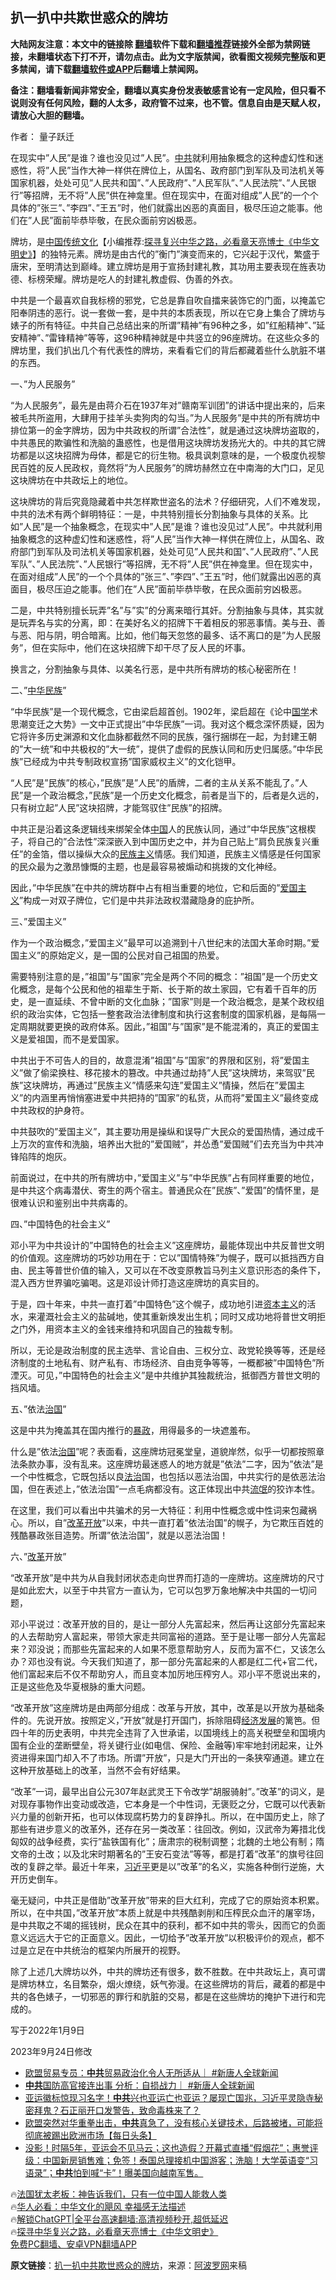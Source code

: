  <!-- 面包屑导航 --> <h2>扒一扒中共欺世惑众的牌坊</h2> <p class="notice"><b>大陆网友注意：本文中的链接除 <a href="https://github.com/bannedbook/fanqiang" >翻墙</a>软件下载和<a href="https://github.com/killgcd/justmysocks/blob/master/README.md">翻墙推荐</a>链接外全部为禁网链接，未翻墙状态下打不开，请勿点击。此为文字版禁闻，欲看图文视频完整版和更多禁闻，请下载<a href="https://github.com/bannedbook/fanqiang">翻墙软件或APP</a>后翻墙上禁闻网。</p><p>备注：翻墙看新闻非常安全，翻墙以真实身份发表敏感言论有一定风险，但只看不说则没有任何风险，翻的人太多，政府管不过来，也不管。信息自由是天赋人权，请放心大胆的翻墙。</b></p>  <div class="entry"> <p>作者： 量子跃迁</p> <p id="summary">在现实中&#8221;人民&#8221;是谁？谁也没见过&#8221;人民&#8221;。<a href="https://www.bannedbook.org/bnews/tag/%e4%b8%ad%e5%85%b1/" class="st_tag internal_tag" rel="tag" title="标签 中共 下的日志">中共</a>就利用抽象概念的这种虚幻性和迷惑性，将&#8221;人民&#8221;当作大神一样供在牌位上，从国名、政府部门到军队及司法机关等国家机器，处处可见&#8221;人民共和国&#8221;、&#8221;人民政府&#8221;、&#8221;人民军队&#8221;、&#8221;人民法院&#8221;、&#8221;人民银行&#8221;等招牌，无不将&#8221;人民&#8221;供在神龛里。但在现实中，在面对组成&#8221;人民&#8221;的一个个具体的&#8221;张三&#8221;、&#8221;李四&#8221;、&#8221;王五&#8221;时，他们就露出凶恶的真面目，极尽压迫之能事。他们在&#8221;人民&#8221;面前毕恭毕敬，在民众面前穷凶极恶。</p> <p>牌坊，是<span class='wp_keywordlink_affiliate'><a href="https://www.bannedbook.org/" title="中国" target="_blank">中国</a></span><span class='wp_keywordlink'><a href="https://www.bannedbook.org/bnews/tculture/" title="中华传统文化" target="_blank">传统文化</a></span>【小编推荐:<a href='https://www.bannedbook.org/bnews/comments/20220808/1768773.html' target='_blank'>探寻复兴中华之路，必看章天亮博士《中华文明史》</a>】的独特元素。牌坊是由古代的&#8221;衡门&#8221;演变而来的，它兴起于汉代，繁盛于唐宋，至明清达到巅峰。建立牌坊是用于宣扬封建礼教，其功用主要表现在旌表功德、标榜荣耀。牌坊是吃人的封建礼教虚假、伪善的外衣。</p> <p>中共是一个最喜欢自我标榜的邪党，它总是靠自吹自擂来装饰它的门面，以掩盖它阳奉阴违的恶行。说一套做一套，是中共的本质表现，所以在它身上集合了牌坊与婊子的所有特征。中共自己总结出来的所谓&#8221;精神&#8221;有96种之多，如&#8221;红船精神&#8221;、&#8221;延安精神&#8221;、&#8221;雷锋精神&#8221;等等，这96种精神就是中共竖立的96座牌坊。在这些众多的牌坊里，我们扒出几个有代表性的牌坊，来看看它们的背后都藏着些什么肮脏不堪的东西。</p> <p>一、&#8221;为人民服务&#8221;</p> <p>&#8220;为人民服务&#8221;，最先是由蒋介石在1937年对&#8221;赣南军训团&#8221;的讲话中提出来的，后来被毛共所盗用，大肆用于挂羊头卖狗肉的勾当。&#8221;为人民服务&#8221;是中共的所有牌坊中排位第一的金字牌坊，因为中共政权的所谓&#8221;合法性&#8221;，就是通过这块牌坊盗取的，中共愚民的欺骗性和洗脑的蛊惑性，也是借用这块牌坊发扬光大的。中共的其它牌坊都是以这块招牌为母体，都是它的衍生物。极具讽刺意味的是，一个极度仇视黎民百姓的反人民政权，竟然将&#8221;为人民服务&#8221;的牌坊赫然立在中南海的大门口，足见这块牌坊在中共政坛上的地位。</p> <p>这块牌坊的背后究竟隐藏着中共怎样欺世盗名的法术？仔细研究，人们不难发现，中共的法术有两个鲜明特征：一是，中共特别擅长分割抽象与具体的关系。比如&#8221;人民&#8221;是一个抽象概念，在现实中&#8221;人民&#8221;是谁？谁也没见过&#8221;人民&#8221;。中共就利用抽象概念的这种虚幻性和迷惑性，将&#8221;人民&#8221;当作大神一样供在牌位上，从国名、政府部门到军队及司法机关等国家机器，处处可见&#8221;人民共和国&#8221;、&#8221;人民政府&#8221;、&#8221;人民军队&#8221;、&#8221;人民法院&#8221;、&#8221;人民银行&#8221;等招牌，无不将&#8221;人民&#8221;供在神龛里。但在现实中，在面对组成&#8221;人民&#8221;的一个个具体的&#8221;张三&#8221;、&#8221;李四&#8221;、&#8221;王五&#8221;时，他们就露出凶恶的真面目，极尽压迫之能事。他们在&#8221;人民&#8221;面前毕恭毕敬，在民众面前穷凶极恶。</p> <p>二是，中共特别擅长玩弄&#8221;名&#8221;与&#8221;实&#8221;的分离来暗行其奸。分割抽象与具体，其实就是玩弄名与实的分离，即：在美好名义的招牌下干着相反的邪恶事情。美与丑、善与恶、阳与阴，明合暗离。比如，他们每天忽悠的最多、话不离口的是&#8221;为人民服务&#8221;，但在实际中，他们在这块招牌下却干尽了反人民的坏事。</p> <p>换言之，分割抽象与具体、以美名行恶，是中共所有牌坊的核心秘密所在！</p> <p>二、&#8221;<a href="https://www.bannedbook.org/bnews/tag/%E4%B8%AD%E5%8D%8E%E6%B0%91%E6%97%8F/" class="st_tag internal_tag" rel="tag" title="标签 中华民族 下的日志">中华民族</a>&#8221;</p> <p>&#8220;中华民族&#8221;是一个现代概念，它由梁启超首创。1902年，梁启超在《论中<span class='wp_keywordlink'><a href="https://www.bannedbook.org/forum24/" title="国学传统文化禁书" target="_blank">国学</a></span>术思潮变迁之大势》一文中正式提出&#8221;中华民族&#8221;一词。我对这个概念深怀质疑，因为它将许多历史渊源和文化血脉都截然不同的民族，强行捆绑在一起，为封建王朝的&#8221;大一统&#8221;和中共极权的&#8221;大一统&#8221;，提供了虚假的民族认同和历史归属感。&#8221;中华民族&#8221;已经成为中共专制政权宣扬&#8221;国家威权主义&#8221;的文化铠甲。</p> <p>&#8220;人民&#8221;是&#8221;民族&#8221;的核心，&#8221;民族&#8221;是&#8221;人民&#8221;的盾牌，二者的主从关系不能乱了。&#8221;人民&#8221;是一个政治概念，&#8221;民族&#8221;是一个历史文化概念，前者是当下的，后者是久远的，只有树立起&#8221;人民&#8221;这块招牌，才能驾驭住&#8221;民族&#8221;的招牌。</p> <p>中共正是沿着这条逻辑线来绑架全体<a href="https://www.bannedbook.org/bnews/tag/%E4%B8%AD%E5%9B%BD/" class="st_tag internal_tag" rel="tag" title="标签 中国 下的日志">中国</a>人的民族认同，通过&#8221;中华民族&#8221;这根楔子，将自己的&#8221;合法性&#8221;深深嵌入到中国历史之中，并为自己贴上&#8221;肩负民族复兴重任&#8221;的金箔，借以操纵大众的<span class='wp_keywordlink'><a href="https://www.bannedbook.org/forum11/topic333.html" title="禁片：民族主义和三座大山" target="_blank">民族主义</a></span>情感。我们知道，民族主义情感是任何国家的民众最为之激昂慷慨的主题，也是最容易被煽动和挑拨的文化神经。</p> <p>因此，&#8221;中华民族&#8221;在中共的牌坊群中占有相当重要的地位，它和后面的&#8221;<a href="https://www.bannedbook.org/bnews/tag/%E7%88%B1%E5%9B%BD%E4%B8%BB%E4%B9%89/" class="st_tag internal_tag" rel="tag" title="标签 爱国主义 下的日志">爱国主义</a>&#8221;构成一对双子牌位，它们是中共非法政权潜藏隐身的庇护所。</p> <p>三、&#8221;爱国主义&#8221;</p> <p>作为一个政治概念，&#8221;爱国主义&#8221;最早可以追溯到十八世纪末的法国大革命时期。&#8221;爱国主义&#8221;的原始定义，是一国的公民对自己祖国的热爱。</p> <p>需要特别注意的是，&#8221;祖国&#8221;与&#8221;国家&#8221;完全是两个不同的概念：&#8221;祖国&#8221;是一个历史文化概念，是每个公民和他的祖辈生于斯、长于斯的故土家园，它有着千百年的历史，是一直延续、不曾中断的文化血脉；&#8221;国家&#8221;则是一个政治概念，是某个政权组织的政治实体，它包括一整套政治法律制度和执行这套制度的国家机器，是每隔一定周期就要更换的政府体系。因此，&#8221;祖国&#8221;与&#8221;国家&#8221;是不能混淆的，真正的爱国主义是爱祖国，而不是爱国家。</p> <p>中共出于不可告人的目的，故意混淆&#8221;祖国&#8221;与&#8221;国家&#8221;的界限和区别，将&#8221;爱国主义&#8221;做了偷梁换柱、移花接木的篡改。中共通过劫持&#8221;人民&#8221;这块牌坊，来驾驭&#8221;民族&#8221;这块牌坊，再通过&#8221;民族主义&#8221;情感来勾连&#8221;爱国主义&#8221;情操，然后在&#8221;爱国主义&#8221;的内涵里再悄悄塞进爱中共把持的&#8221;国家&#8221;的私货，从而将&#8221;爱国主义&#8221;最终变成中共政权的护身符。</p>  <p>中共鼓吹的&#8221;爱国主义&#8221;，其主要功用是操纵和误导广大民众的爱国热情，通过成千上万次的宣传和洗脑，培养出大批的&#8221;爱国贼&#8221;，并怂恿&#8221;爱国贼&#8221;们去充当为中共冲锋陷阵的炮灰。</p> <p>前面说过，在中共的所有牌坊中，&#8221;爱国主义&#8221;与&#8221;中华民族&#8221;占有同样重要的地位，是中共这个病毒潜伏、寄生的两个宿主。普通民众在&#8221;民族&#8221;、&#8221;爱国&#8221;的情怀里，是很难认识和鉴别出中共病毒的。</p> <p>四、&#8221;中国特色的社会主义&#8221;</p> <p>邓小平为中共设计的&#8221;中国特色的社会主义&#8221;这座牌坊，最能体现出中共反普世文明的价值观。这座牌坊的巧妙功用在于：它以&#8221;国情特殊&#8221;为幌子，既可以抵挡西方自由、民主等普世价值的输入，又可以在不改变原教旨马列主义意识形态的条件下，混入西方世界骗吃骗喝。这是邓设计师打造这座牌坊的真实目的。</p> <p>于是，四十年来，中共一直打着&#8221;中国特色&#8221;这个幌子，成功地引进<span class='wp_keywordlink'><a href="https://www.bannedbook.org/forum2/topic920.html" title="资本主义与自由" target="_blank">资本主义</a></span>的活水，来灌溉社会主义的盐碱地，使其重新焕发出生机；同时又成功地将普世文明拒之门外，用资本主义的金钱来维持和巩固自己的独裁专制。</p> <p>所以，无论是政治制度的民主选举、言论自由、三权分立、政党轮换等等，还是经济制度的土地私有、财产私有、市场经济、自由竞争等等，一概都被&#8221;中国特色&#8221;所湮灭。可见，&#8221;中国特色的社会主义&#8221;是中共维护其独裁统治，抵御西方普世文明的挡风墙。</p> <p>五、&#8221;依法<span class='wp_keywordlink'><a href="https://www.bannedbook.org/forum24/topic8925.html" title="《治国大道》" target="_blank">治国</a></span>&#8221;</p> <p>这是中共为掩盖其在国内推行的<span class='wp_keywordlink'><a href="https://www.bannedbook.org/forum11/topic276.html" title="禁片：评中国共产党的暴政" target="_blank">暴政</a></span>，用得最多的一块遮羞布。</p> <p>什么是&#8221;依法<a href="https://www.bannedbook.org/bnews/tag/%E6%B2%BB%E5%9B%BD/" class="st_tag internal_tag" rel="tag" title="标签 治国 下的日志">治国</a>&#8221;呢？表面看，这座牌坊冠冕堂皇，道貌岸然，似乎一切都按照章法条款办事，没有乱来。这座牌坊最迷惑人的地方就是&#8221;依法&#8221;二字，因为&#8221;依法&#8221;是一个中性概念，它既包括以良<a href="https://www.bannedbook.org/bnews/tag/%e6%b3%95%e6%b2%bb/" class="st_tag internal_tag" rel="tag" title="标签 法治 下的日志">法治</a>国，也包括以恶法治国，中共实行的是依恶法治国，但在表述上，&#8221;依法治国&#8221;一点毛病都没有。这正体现出中共<span class='wp_keywordlink'><a href="https://www.bannedbook.org/forum11/topic282.html" title="禁片：评中国共产党的流氓本性" target="_blank">流氓</a></span>的狡诈本性。</p>  <p>在这里，我们可以看出中共骗术的另一大特征：利用中性概念或中性词来包藏祸心。所以，自&#8221;<a href="https://www.bannedbook.org/bnews/tag/%e6%94%b9%e9%9d%a9%e5%bc%80%e6%94%be/" class="st_tag internal_tag" rel="tag" title="标签 改革开放 下的日志">改革开放</a>&#8221;以来，中共一直打着&#8221;依法治国&#8221;的幌子，为它欺压百姓的残酷暴政张目造势。所谓&#8221;依法治国&#8221;，就是以恶法治国！</p> <p>六、&#8221;<a href="https://www.bannedbook.org/bnews/tag/%e6%94%b9%e9%9d%a9/" class="st_tag internal_tag" rel="tag" title="标签 改革 下的日志">改革</a>开放&#8221;</p> <p>&#8220;改革开放&#8221;是中共为从自我封闭状态走向世界而打造的一座牌坊。这座牌坊的尺寸是如此宏大，以至于中共官方一直认为，它可以包罗万象地解决中共国的一切问题，</p> <p>邓小平说过：改革开放的目的，是让一部分人先富起来，然后再让这部分先富起来的人去帮助穷人富起来，带领大家走共同富裕的道路。至于是让哪一部分人先富起来？邓没说；而那些先富起来的人如果不愿意帮助穷人，反而为富不仁，又该怎么办？邓也没有说。今天我们知道了，那一部分先富起来的人都是红二代+官二代，他们富起来后不仅不帮助穷人，而且变本加厉地压榨穷人。邓小平不愿说出来的，正是这些危及华夏根脉的重大问题。</p> <p>&#8220;改革开放&#8221;这座牌坊是由两部分组成：改革与开放，其中，改革是以开放为基础条件的。先说开放。按照定义，&#8221;开放&#8221;就是打开国门，拆除阻碍<span class='wp_keywordlink'><a href="https://www.bannedbook.org/forum2/topic869.html" title="宪政、法治和经济发展——走向市场经济的制度保障" target="_blank">经济发展</a></span>的篱笆。但四十年的历史表明，中共完全违背了入世承诺，以国境线上的高关税壁垒和国境内国有企业的垄断壁垒，将关键行业(如电信、保险、金融等)牢牢地封闭起来，让外资进得来国门却入不了市场。所谓&#8221;开放&#8221;，只是大门开出的一条狭窄通道。建立在这种开放基础上的改革，当然不会有好结果。</p> <p>&#8220;改革&#8221;一词，最早出自公元307年赵武灵王下令改学&#8221;胡服骑射&#8221;。&#8221;改革&#8221;的词义，是对现存事物作出变动或改造，它本身是一个中性词，无褒贬之分，它既可以代表新兴力量的创新开拓，也可以体现腐朽势力的复辟挣扎。所以，在中国历史上，除了那些有进步意义的改革外，还存在另一类改革：往回改。例如，汉武帝为筹措北伐匈奴的战争经费，实行&#8221;盐铁国有化&#8221;；唐肃宗的税制调整；北魏的土地公有制；隋文帝的土改；以及北宋时期著名的&#8221;王安石变法&#8221;等等，都是打着&#8221;改革&#8221;的旗号往回改的复辟之举。最近十年来，<a href="https://www.bannedbook.org/bnews/tag/%e4%b9%a0%e8%bf%91%e5%b9%b3/" class="st_tag internal_tag" rel="tag" title="标签 习近平 下的日志">习近平</a>更是以&#8221;改革&#8221;的名义，实施各种倒行逆施，大开历史倒车。</p> <p>毫无疑问，中共正是借助&#8221;改革开放&#8221;带来的巨大红利，完成了它的原始资本积累。所以，在中共国，&#8221;改革开放&#8221;本质上就是中共残酷剥削和压榨民众血汗的屠宰场，是中共取之不竭的摇钱树，民众在其中的获利，都不如中共的零头，因而它的负面意义远远大于它的正面意义。因此，一切给予&#8221;改革开放&#8221;以积极评价的观点，都不过是立足在中共统治的框架内所展开的视野。</p> <p>除了上述几大牌坊以外，中共的牌坊还有很多，数不胜数。在中共政坛上，真可谓是牌坊林立，名目繁杂，烟火燎绕，妖气弥漫。在这些牌坊的背后，藏着的都是中共的各色婊子，一切邪恶的罪行和肮脏的交易，都是在这些牌坊的掩护下进行和完成的。</p> <p>写于2022年1月9日</p>  <p>2023年9月24日修改</p> <!--<div id="taboola-mid-1"></div>--><ul class='op-related-articles' title='相关阅读'> <li><a href='https://www.bannedbook.org/bnews/bannedvideo/20230926/1938667.html' target='_blank'>欧盟贸易专员：<b>中共</b>贸易政治化令人无所适从｜ #新唐人全球新闻</a></li> <li><a href='https://www.bannedbook.org/bnews/bannedvideo/20230926/1938664.html' target='_blank'><b>中共</b>国防高官接连出事 分析：自损战力｜ #新唐人全球新闻</a></li> <li><a href='https://www.bannedbook.org/bnews/sohnews/20230926/1938659.html' target='_blank'>亚运徽标惊现习名字！<b>中共</b>兴也亚运亡也亚运？屡现亡国兆，习近平灵隐寺秘密拜鬼？石正丽开口发警告，致命毒株来了？</a></li> <li><a href='https://www.bannedbook.org/bnews/bannedvideo/20230926/1938642.html' target='_blank'>欧盟突然对华重拳出击，<b>中共</b>真急了，没有核心关键技术，后路被堵，可能将彻底被踢出欧洲市场【每日头条】</a></li> <li><a href='https://www.bannedbook.org/bnews/bannedvideo/20230926/1938636.html' target='_blank'>没影！时隔5年，亚运会不见马云；这也造假？开幕式直播“假烟花”；惠誉评级：中国新房销售难；免签！泰国总理接机中国游客；洗脑！大学英语变“习语录”；<b>中共</b>怕到喊“卡”！曝美国向越南军售。</a></li> </ul> <p class="texttj"> 🔥<a href="https://www.bannedbook.org/bnews/ssgc/20230219/1850782.html" target="_blank">法国犹太老板：神告诉我们，只有一位中国人能救人类</a><br/> 🔥<a href="https://www.bannedbook.org/bnews/comments/20220220/1694796.html" target="_blank">华人必看：中华文化的飓风 幸福感无法描述</a><br/> 🔥<a href="https://github.com/bannedbook/fanqiang/wiki/V2ray%E6%9C%BA%E5%9C%BA" target="_blank">解锁ChatGPT|全平台高速翻墙:高清视频秒开,超低延迟</a><br/> 🔥<a href="https://www.bannedbook.org/bnews/comments/20220808/1768773.html" target="_blank">探寻中华复兴之路，必看章天亮博士《中华文明史》</a><br/> <a href="https://github.com/bannedbook/fanqiang/wiki/%E7%A6%81%E9%97%BB%E7%BD%91%E5%AE%89%E5%8D%93%E7%BF%BB%E5%A2%99%E6%96%B0%E9%97%BBAPP" target="_blank">免费PC翻墙、安卓VPN翻墙APP</a><br/> </p><p class="src-info"><b>原文链接</b>：<a class="src_link" href="https://www.aboluowang.com/2023/0926/1958475.html" target="_blank">扒一扒中共欺世惑众的牌坊</a>，来源：<span class='wp_keywordlink_affiliate'><a href="https://www.aboluowang.com/" title="阿波罗网" target="_blank">阿波罗网</a></span>来稿 </p><a name='sharetosocial'></a> <div style="margin-bottom:5px;padding-bottom:5px;clear:both"> <div id="archive-pix-1" class="banner-ads"> <!-- AuctionX Display platform tag START --> <div id="27602x728x90x621x_ADSLOT1" clicktrack="%%CLICK_URL_ESC%%"></div>  <!-- AuctionX Display platform tag END --> </div> <div id="archive-pix-2" class="banner-ads"> <!-- AuctionX Display platform tag START --> <div id="27556x300x250x621x_ADSLOT1" clicktrack="%%CLICK_URL_ESC%%" style="margin:0 auto;text-align:center"></div>  <!-- AuctionX Display platform tag END --> </div> </div>  <div id="archive-pix-1" class="banner-ads"> <!-- AuctionX Display platform tag START --> <div id="27603x728x90x621x_ADSLOT1" clicktrack="%%CLICK_URL_ESC%%"></div>  <!-- AuctionX Display platform tag END --> </div> </div><!--END ENTRY--> 